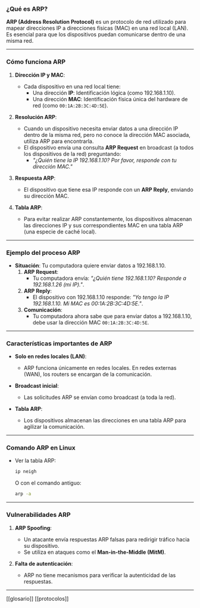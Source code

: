 ### **¿Qué es ARP?**

**ARP (Address Resolution Protocol)** es un protocolo de red utilizado para mapear direcciones IP a direcciones físicas (MAC) en una red local (LAN). Es esencial para que los dispositivos puedan comunicarse dentro de una misma red.

---

### **Cómo funciona ARP**

1. **Dirección IP y MAC**:
    
    - Cada dispositivo en una red local tiene:
        - Una dirección **IP**: Identificación lógica (como 192.168.1.10).
        - Una dirección **MAC**: Identificación física única del hardware de red (como `00:1A:2B:3C:4D:5E`).
2. **Resolución ARP**:
    
    - Cuando un dispositivo necesita enviar datos a una dirección IP dentro de la misma red, pero no conoce la dirección MAC asociada, utiliza ARP para encontrarla.
    - El dispositivo envía una consulta **ARP Request** en broadcast (a todos los dispositivos de la red) preguntando:
        - _"¿Quién tiene la IP 192.168.1.10? Por favor, responde con tu dirección MAC."_
3. **Respuesta ARP**:
    
    - El dispositivo que tiene esa IP responde con un **ARP Reply**, enviando su dirección MAC.
4. **Tabla ARP**:
    
    - Para evitar realizar ARP constantemente, los dispositivos almacenan las direcciones IP y sus correspondientes MAC en una tabla ARP (una especie de caché local).

---

### **Ejemplo del proceso ARP**

- **Situación**: Tu computadora quiere enviar datos a 192.168.1.10.
    1. **ARP Request**:
        - Tu computadora envía: _"¿Quién tiene 192.168.1.10? Responde a 192.168.1.26 (mi IP)."_.
    2. **ARP Reply**:
        - El dispositivo con 192.168.1.10 responde: _"Yo tengo la IP 192.168.1.10. Mi MAC es 00:1A:2B:3C:4D:5E."_.
    3. **Comunicación**:
        - Tu computadora ahora sabe que para enviar datos a 192.168.1.10, debe usar la dirección MAC `00:1A:2B:3C:4D:5E`.

---

### **Características importantes de ARP**

- **Solo en redes locales (LAN)**:
    
    - ARP funciona únicamente en redes locales. En redes externas (WAN), los routers se encargan de la comunicación.
- **Broadcast inicial**:
    
    - Las solicitudes ARP se envían como broadcast (a toda la red).
- **Tabla ARP**:
    
    - Los dispositivos almacenan las direcciones en una tabla ARP para agilizar la comunicación.

---

### **Comando ARP en Linux**

- Ver la tabla ARP:
    
    ```bash
    ip neigh
    ```
    
    O con el comando antiguo:
    
    ```bash
    arp -a
    ```
    

---

### **Vulnerabilidades ARP**

1. **ARP Spoofing**:
    
    - Un atacante envía respuestas ARP falsas para redirigir tráfico hacia su dispositivo.
    - Se utiliza en ataques como el **Man-in-the-Middle (MitM)**.
2. **Falta de autenticación**:
    
    - ARP no tiene mecanismos para verificar la autenticidad de las respuestas.

---
[[glosario]] [[protocolos]]